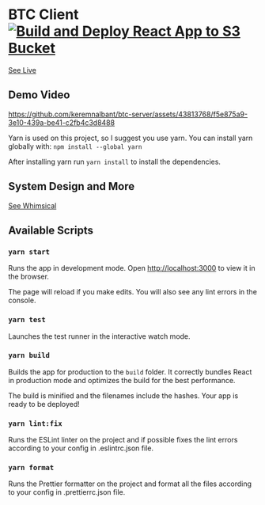# BTC Client [![Build and Deploy React App to S3 Bucket](https://github.com/keremnalbant/btc-client/actions/workflows/prod.yaml/badge.svg)](https://github.com/keremnalbant/btc-client/actions/workflows/prod.yaml)

[See Live](https://d3joyke1579jmx.cloudfront.net)

## Demo Video
https://github.com/keremnalbant/btc-server/assets/43813768/f5e875a9-3e10-439a-be41-c2fb4c3d8488

Yarn is used on this project, so I suggest you use yarn.
You can install yarn globally with: `npm install --global yarn`

After installing yarn run `yarn install` to install the dependencies.

## System Design and More
[See Whimsical](https://whimsical.com/btc-system-design-MqAKNkaZWDkYBkHSjAyPv1)


## Available Scripts

### `yarn start`

Runs the app in development mode.
Open [http://localhost:3000](http://localhost:3000) to view it in the browser.

The page will reload if you make edits.
You will also see any lint errors in the console.

### `yarn test`

Launches the test runner in the interactive watch mode.

### `yarn build`

Builds the app for production to the `build` folder.
It correctly bundles React in production mode and optimizes the build for the best performance.

The build is minified and the filenames include the hashes.
Your app is ready to be deployed!

### `yarn lint:fix`

Runs the ESLint linter on the project and if possible fixes the lint errors according to your config in .eslintrc.json file.

### `yarn format`

Runs the Prettier formatter on the project and format all the files according to your config in .prettierrc.json file.
